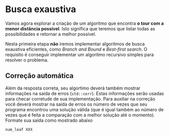 <style>
.admonition p:nth-child(2) {
    font-size: 18pt;
}
</style>

# Busca exaustiva

Vamos agora explorar a criação de um algoritmo que encontra **o tour com a menor distância possível**. Isto significa que teremos que listar todas as possibilidades e retornar a melhor possível.

Nesta primeira etapa **não** iremos implementar algoritmos de busca exaustiva eficientes, como *Branch and Bound* e *Best-first search*. O requisito é conseguir implementar um algoritmo recursivo simples para resolver o problema.

## Correção automática

Além da resposta correta, seu algortimo deverá também mostrar informações na saída de erros (`std::cerr`). Estas informações serão usadas para checar corretude de sua implementação. Para auxiliar na correção você deverá mostrar na saída de erros os número de vezes que seu programa encontrou uma solução válida (que é igual também ao número de vezes que é feita a comparação com a melhor solução até o momento). Formate sua saída como mostrado abaixo

```
num_leaf XXX
```